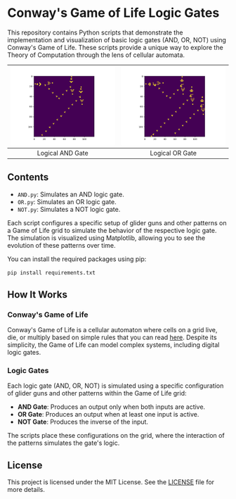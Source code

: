 # Conway's Game of Life Logic Gates

This repository contains Python scripts that demonstrate the implementation and visualization of basic logic gates (AND, OR, NOT) using Conway's Game of Life. These scripts provide a unique way to explore the Theory of Computation through the lens of cellular automata.

| ![Image 1](src/AND.png)|![Image 2](src/OR.png)  |
|:----------------------:|:----------------------:|
|    Logical AND Gate    |     Logical OR Gate    |

## Contents
- `AND.py`: Simulates an AND logic gate.
- `OR.py`: Simulates an OR logic gate.
- `NOT.py`: Simulates a NOT logic gate.

Each script configures a specific setup of glider guns and other patterns on a Game of Life grid to simulate the behavior of the respective logic gate. The simulation is visualized using Matplotlib, allowing you to see the evolution of these patterns over time.

You can install the required packages using pip:

```bash
pip install requirements.txt
```

## How It Works

### Conway's Game of Life

Conway's Game of Life is a cellular automaton where cells on a grid live, die, or multiply based on simple rules that you can read [here](https://en.wikipedia.org/wiki/Conway%27s_Game_of_Life). Despite its simplicity, the Game of Life can model complex systems, including digital logic gates.

### Logic Gates

Each logic gate (AND, OR, NOT) is simulated using a specific configuration of glider guns and other patterns within the Game of Life grid:

- **AND Gate**: Produces an output only when both inputs are active.
- **OR Gate**: Produces an output when at least one input is active.
- **NOT Gate**: Produces the inverse of the input.

The scripts place these configurations on the grid, where the interaction of the patterns simulates the gate's logic.

## License
This project is licensed under the MIT License. See the [LICENSE](LICENSE) file for more details.